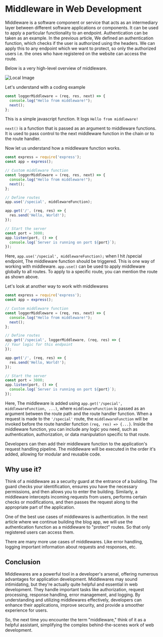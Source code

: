 # Middleware in Web Development

Middleware is a software component or service that acts as an intermediary layer between different software applications or components. It can be used to apply a particular functionality to an endpoint. Authentication can be taken as an example. In the previous article, We defined an authentication function, which checks if the user is authorized using the headers. We can apply this to any endpoint which we want to protect, so only the authorized users i.e. the ones who have registered on the website can access the route.


Below is a very high-level overview of middleware.

![Local Image](/articleimages/middlewares.png)



Let's understand with a coding example

```javascript
const loggerMiddleware = (req, res, next) => {
  console.log("Hello from middleware!");
  next();
};
```

This is a simple javascript function. It logs  `Hello from middleware!`

`next()` is a function that is passed as an argument to middleware functions. It is used to pass control to the next middleware function in the chain or to the route handler.

Now let us understand how a middleware function works.

```javascript
const express = require('express');
const app = express();

// Custom middleware function
const loggerMiddleware = (req, res, next) => {
  console.log("Hello from middleware!");
  next();
};

// Define routes
app.use('/special', middlewareFunction);

app.get('/', (req, res) => {
  res.send('Hello, World!');
});

// Start the server
const port = 3000;
app.listen(port, () => {
  console.log(`Server is running on port ${port}`);
});

```

Here, `app.use('/special', middlewareFunction);` when I hit /special endpoint, The middleware function should be triggered. This is one way of working with middleware. `app.use()` can be used to apply middleware globally to all routes. To apply to a specific route, you can mention the route as shown above.

Let's look at another way to work with middlewares

```javascript
const express = require('express');
const app = express();

// Custom middleware function
const loggerMiddleware = (req, res, next) => {
  console.log("Hello from middleware!");
  next();
};

// Define routes
app.get('/special', loggerMiddleware, (req, res) => {
// Your logic for this endpoint
});

app.get('/', (req, res) => {
  res.send('Hello, World!');
});

// Start the server
const port = 3000;
app.listen(port, () => {
  console.log(`Server is running on port ${port}`);
});

```

Here, The middleware is added using `app.get('/special', middlewareFunction, ...)`, where `middlewareFunction` is passed as an argument between the route path and the route handler function. When a request is made to the `'/special'` route, the `middlewareFunction` will be invoked before the route handler function `(req, res) => {...}`. Inside the middleware function, you can include any logic you need, such as authentication, authorization, or data manipulation specific to that route.

Developers can then add their middleware function to the application's request handling pipeline. The middleware will be executed in the order it's added, allowing for modular and reusable code.

## Why use it?
Think of a middleware as a security guard at the entrance of a building. The guard checks your identification, ensures you have the necessary permissions, and then allows you to enter the building. Similarly, a middleware intercepts incoming requests from users, performs certain checks or modifications, and then passes the request along to the appropriate part of the application.

One of the best use cases of middlewares is authentication. In the next article where we continue building the blog app, we will use the authentication function as a middleware to "protect" routes. So that only registered users can access them.

There are many more use cases of middlewares. Like error handling, logging important information about requests and responses, etc.

## Conclusion
Middlewares are a powerful tool in a developer's arsenal, offering numerous advantages for application development. Middlewares may sound intimidating, but they're actually quite helpful and essential in web development. They handle important tasks like authorization, request processing, response handling, error management, and logging. By understanding and utilizing middlewares effectively, developers can enhance their applications, improve security, and provide a smoother experience for users.

So, the next time you encounter the term "middleware," think of it as a helpful assistant, simplifying the complex behind-the-scenes work of web development.